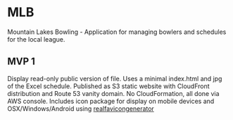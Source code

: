# MLB

Mountain Lakes Bowling - Application for managing bowlers and schedules for the local league.
## MVP 1
Display read-only public version of file. Uses a minimal index.html and jpg of the Excel schedule. Published as S3 static website with CloudFront distribution and Route 53 vanity domain. No CloudFormation, all done via AWS console. Includes icon package for display on mobile devices and OSX/Windows/Android using [realfavicongenerator](http://realfavicongenerator.net)
